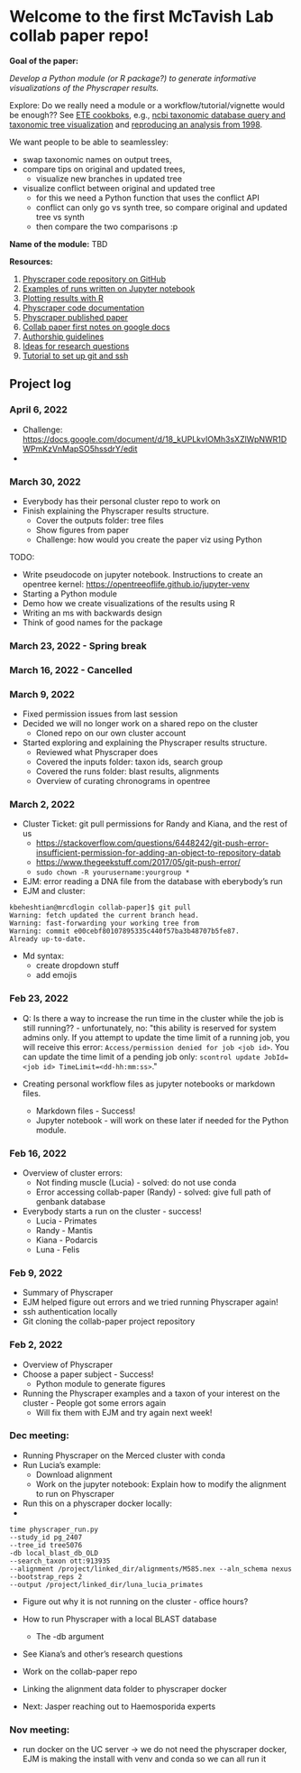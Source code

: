 # Welcome to the first McTavish Lab collab paper repo!

**Goal of the paper:**

_Develop a Python module (or R package?) to generate informative visualizations of the Physcraper results._

Explore: Do we really need a module or a workflow/tutorial/vignette would be enough?? See [ETE cookboks](http://etetoolkit.org/cookbook/), e.g., [ncbi taxonomic database query and taxonomic tree visualization](http://etetoolkit.org/documentation/ete-ncbiquery/) and [reproducing an analysis from 1998](http://etetoolkit.org/cookbook/ete_evol_lysozyme_branch.ipynb).

We want people to be able to seamlessley:

- swap taxonomic names on output trees,
- compare tips on original and updated trees, 
   - visualize new branches in updated tree
- visualize conflict between original and updated tree
   - for this we need a Python function that uses the conflict API
   - conflict can only go vs synth tree, so compare original and updated tree vs synth
   - then compare the two comparisons :p

**Name of the module:** TBD

**Resources:**

1. [Physcraper code repository on GitHub](https://github.com/McTavishLab/physcraper)
1. [Examples of runs written on Jupyter notebook](https://github.com/McTavishLab/physcraper/tree/main/docs/examples)
2. [Plotting results with R](https://mctavishlab.github.io/physcraperex/index.html)
3. [Physcraper code documentation](https://physcraper.readthedocs.io/en/main/index.html)
4. [Physcraper published paper](https://bmcbioinformatics.biomedcentral.com/articles/10.1186/s12859-021-04274-6)
5. [Collab paper first notes on google docs](https://docs.google.com/document/d/1R9ueuvIWhvD9gSxr6GAso4RnSMK-1BlSHhU0p2wJMPI/edit)
6. [Authorship guidelines](https://docs.google.com/document/d/15mKjgdxvvPQPxiJE6hk8_vmCuf1NZH8IdZEyaM9RY9w/edit)
7. [Ideas for research questions](https://docs.google.com/document/d/1ztoGtQK3HhxFUfal7t5Scq9nGU9b6xBzbvHED3aNYJc/edit)
8. [Tutorial to set up git and ssh](https://github.com/LunaSare/lunasare-blogdown/blob/main/content/post-dev/2022-02-01_configuring-git/index.md)


## Project log

### April 6, 2022

- Challenge: https://docs.google.com/document/d/18_kUPLkvIOMh3sXZlWpNWR1DWPmKzVnMapSO5hssdrY/edit
- 

### March 30, 2022

- Everybody has their personal cluster repo to work on
- Finish explaining the Physcraper results structure.
   - Cover the outputs folder: tree files
   - Show figures from paper
   - Challenge: how would you create the paper viz using Python

TODO:

- Write pseudocode on jupyter notebook. Instructions to create an opentree kernel: https://opentreeoflife.github.io/jupyter-venv
- Starting a Python module
- Demo how we create visualizations of the results using R
- Writing an ms with backwards design
- Think of good names for the package

### March 23, 2022 - Spring break

### March 16, 2022 - Cancelled
   
### March 9, 2022

- Fixed permission issues from last session
- Decided we will no longer work on a shared repo on the cluster
   - Cloned repo on our own cluster account
- Started exploring and explaining the Physcraper results structure.
   - Reviewed what Physcraper does
   - Covered the inputs folder: taxon ids, search group
   - Covered the runs folder: blast results, alignments
   - Overview of curating chronograms in opentree

### March 2, 2022

- Cluster Ticket: git pull permissions for Randy and Kiana, and the rest of us
  - https://stackoverflow.com/questions/6448242/git-push-error-insufficient-permission-for-adding-an-object-to-repository-datab 
  - https://www.thegeekstuff.com/2017/05/git-push-error/
  - `sudo chown -R yourusername:yourgroup *`
- EJM: error reading a DNA file from the database with eberybody’s run
- EJM and cluster: 
```
kbeheshtian@mrcdlogin collab-paper]$ git pull
Warning: fetch updated the current branch head.
Warning: fast-forwarding your working tree from
Warning: commit e00cebf80107895335c440f57ba3b48707b5fe87.
Already up-to-date.
```
- Md syntax: 
  - create dropdown stuff
  - add emojis


### Feb 23, 2022

- Q: Is there a way to increase the run time in the cluster while the job is still running?? - unfortunately, no: 
"this ability is reserved for system admins only. 
If you attempt to update the time limit of a running job, you will receive this error:
`Access/permission denied for job <job id>`.
You can update the time limit of a pending job only:
`scontrol update JobId=<job id> TimeLimit=<dd-hh:mm:ss>`."

- Creating personal workflow files as jupyter notebooks or markdown files. 
  - Markdown files - Success!
  - Jupyter notebook - will work on these later if needed for the Python module.



### Feb 16, 2022

- Overview of cluster errors:
  - Not finding muscle (Lucia) - solved: do not use conda
  - Error accessing collab-paper (Randy) - solved: give full path of genbank database
- Everybody starts a run on the cluster - success!
  - Lucia - Primates
  - Randy - Mantis
  - Kiana - Podarcis
  - Luna - Felis

### Feb 9, 2022

- Summary of Physcraper
- EJM helped figure out errors and we tried running Physcraper again!
- ssh authentication locally
- Git cloning the collab-paper project repository



### Feb 2, 2022

- Overview of Physcraper
- Choose a paper subject - Success!
  - Python module to generate figures
- Running the Physcraper examples and a taxon of your interest on the cluster - People got some errors again
   - Will fix them with EJM and try again next week!

### Dec meeting:

- Running Physcraper on the Merced cluster with conda
- Run Lucia’s example:
  - Download alignment
  - Work on the jupyter notebook: Explain how to modify the alignment to run on Physcraper
- Run this on a physcraper docker locally:
- 
```
time physcraper_run.py 
--study_id pg_2407 
--tree_id tree5076 
-db local_blast_db_OLD 
--search_taxon ott:913935 
--alignment /project/linked_dir/alignments/M585.nex --aln_schema nexus 
--bootstrap_reps 2 
--output /project/linked_dir/luna_lucia_primates
```
- Figure out why it is not running on the cluster - office hours?


- How to run Physcraper with a local BLAST database
   - The -db argument
- See Kiana’s and other’s research questions
- Work on the collab-paper repo
- Linking the alignment data folder to physcraper docker
- Next: Jasper reaching out to Haemosporida experts

### Nov meeting:

- run docker on the UC server -> we do not need the physcraper docker, EJM is making the install with venv and conda so we can all run it


